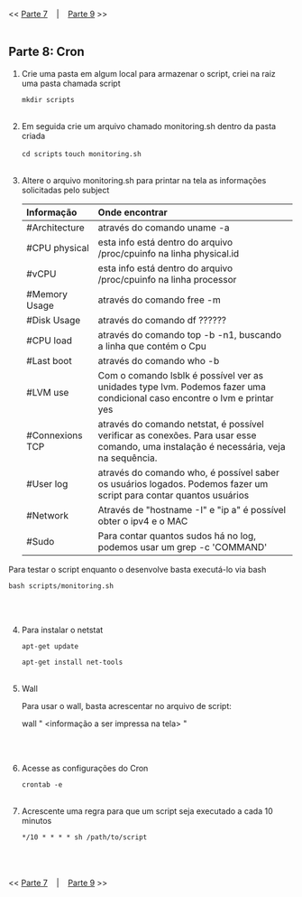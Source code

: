 << [Parte 7](https://github.com/vangoncalez/42sp_born2beroot/blob/main/parte_07.md) &nbsp;&nbsp;&nbsp;|&nbsp;&nbsp;&nbsp; [Parte 9](https://github.com/vangoncalez/42sp_born2beroot/blob/main/parte_09.md) >>
<br><br>

## Parte 8: Cron

1. Crie uma pasta em algum local para armazenar o script, criei na raiz uma pasta chamada script

   `mkdir scripts`
<br><br>  
2. Em seguida crie um arquivo chamado monitoring.sh dentro da pasta criada

   `cd scripts`
   `touch monitoring.sh`
<br><br>   
3. Altere o arquivo monitoring.sh para printar na tela as informações solicitadas pelo subject

   | Informação  |     Onde encontrar      |  
   |:---------|:--------------|
   | #Architecture | através do comando uname -a |
   | #CPU physical | esta info está dentro do arquivo /proc/cpuinfo na linha physical.id |
   | #vCPU | esta info está dentro do arquivo /proc/cpuinfo na linha processor |
   | #Memory Usage | através do comando free -m |
   | #Disk Usage | através do comando df ?????? |
   | #CPU load | através do comando top -b -n1, buscando a linha que contém o Cpu |
   | #Last boot | através do comando who -b |
   | #LVM use | Com o comando lsblk é possível ver as unidades type lvm. Podemos fazer uma condicional caso encontre o lvm e printar yes |
   | #Connexions TCP | através do comando netstat, é possível verificar as conexões. Para usar esse comando, uma instalação é necessária, veja na sequência. |
   | #User log | através do comando who, é possível saber os usuários logados. Podemos fazer um script para contar quantos usuários |
   | #Network | Através de "hostname -I" e "ip a" é possível obter o ipv4 e o MAC |
   | #Sudo | Para contar quantos sudos há no log, podemos usar um grep -c 'COMMAND' <nome do arquivo> |
   
   
  Para testar o script enquanto o desenvolve basta executá-lo via bash
  
   `bash scripts/monitoring.sh`
   
<br><br> 

4. Para instalar o netstat
   
   `apt-get update`
   
   `apt-get install net-tools`
  <br><br>  
5. Wall
   
   Para usar o wall, basta acrescentar no arquivo de script:
   
   wall "
   <informação a ser impressa na tela>
   "
   
   <br><br> 
6. Acesse as configurações do Cron

   `crontab -e`
<br><br>    
7. Acrescente uma regra para que um script seja executado a cada 10 minutos

   `*/10 * * * * sh /path/to/script`
 <br><br>   
 

<br><br>
<< [Parte 7](https://github.com/vangoncalez/42sp_born2beroot/blob/main/parte_07.md) &nbsp;&nbsp;&nbsp;|&nbsp;&nbsp;&nbsp; [Parte 9](https://github.com/vangoncalez/42sp_born2beroot/blob/main/parte_09.md) >>

